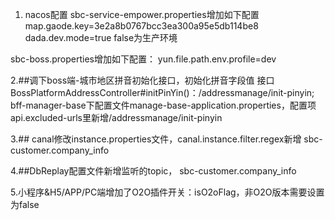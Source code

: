 
1. nacos配置
sbc-service-empower.properties增加如下配置
   map.gaode.key=3e2a8b0767bcc3ea300a95e5db114be8
   dada.dev.mode=true   false为生产环境

sbc-boss.properties增加如下配置：
   yun.file.path.env.profile=dev

2.##调下boss端-城市地区拼音初始化接口，初始化拼音字段值
   接口BossPlatformAddressController#initPinYin()：/addressmanage/init-pinyin;
   bff-manager-base下配置文件manage-base-application.properties，配置项api.excluded-urls里新增/addressmanage/init-pinyin
   
3.## canal修改instance.properties文件，canal.instance.filter.regex新增
sbc-customer.company_info

4.##DbReplay配置文件新增监听的topic，
sbc-customer.company_info

5.小程序&H5/APP/PC端增加了O2O插件开关：isO2oFlag，非O2O版本需要设置为false
